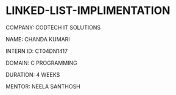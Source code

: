 # LINKED-LIST-IMPLIMENTATION

COMPANY: CODTECH IT SOLUTIONS

NAME: CHANDA KUMARI

INTERN ID: CT04DN1417

DOMAIN: C PROGRAMMING

DURATION: 4 WEEKS

MENTOR: NEELA SANTHOSH
